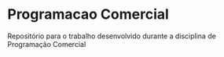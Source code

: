 # Programacao Comercial
Repositório para o trabalho desenvolvido durante a disciplina de Programação Comercial
